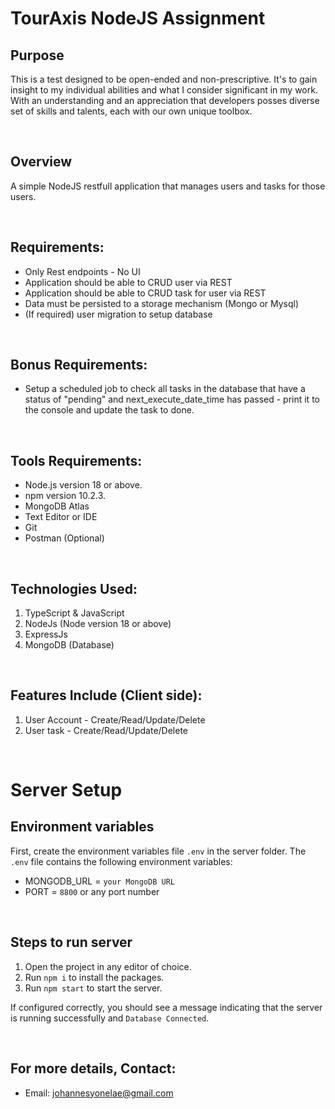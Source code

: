 # TourAxis NodeJS Assignment

## Purpose
This is a test designed to be open-ended and non-prescriptive.
It's to gain insight to my individual abilities and what I consider significant in my work.
With an understanding and an appreciation that developers posses diverse set of skills and talents, each with our own unique toolbox.

&nbsp;

## Overview

A simple NodeJS restfull application that manages users and tasks for those users.

&nbsp;

##  Requirements:

- Only Rest endpoints - No UI
- Application should be able to CRUD user via REST
- Application should be able to CRUD task for user via REST
- Data must be persisted to a storage mechanism (Mongo or Mysql)
- (If required) user migration to setup database

&nbsp;

##  Bonus Requirements:

- Setup a scheduled job to check all tasks in the database that have a status of "pending" and next_execute_date_time has passed - print it to the console  and update the task to done.

&nbsp;

##  Tools Requirements:

- Node.js version 18 or above.
- npm version 10.2.3.
- MongoDB Atlas
- Text Editor or IDE
- Git
- Postman (Optional)

&nbsp;

## Technologies Used:

1. TypeScript & JavaScript
2. NodeJs (Node version 18 or above)
3. ExpressJs
4. MongoDB (Database)

&nbsp;

## Features Include (Client side):

1. User Account - Create/Read/Update/Delete
2. User task - Create/Read/Update/Delete

&nbsp;

# Server Setup

## Environment variables
First, create the environment variables file `.env` in the server folder. The `.env` file contains the following environment variables:

- MONGODB_URL = `your MongoDB URL`
- PORT = `8800` or any port number

&nbsp;

## Steps to run server

1. Open the project in any editor of choice.
2. Run `npm i` to install the packages.
3. Run `npm start` to start the server.

If configured correctly, you should see a message indicating that the server is running successfully and `Database Connected`.

&nbsp;

## For more details, Contact:

- Email: johannesyonelae@gmail.com
